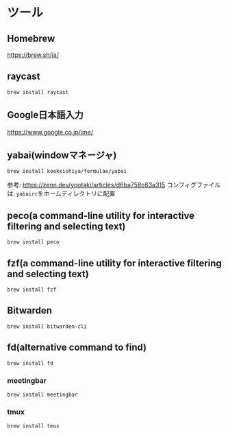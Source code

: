 # ツール

## Homebrew
https://brew.sh/ja/

## raycast
```
brew install raycast
```

## Google日本語入力
https://www.google.co.jp/ime/

## yabai(windowマネージャ)
```
brew install koekeishiya/formulae/yabai
```
参考: https://zenn.dev/yootaki/articles/d6ba758c63a315
コンフィグファイルは`.yabairc`をホームディレクトリに配置

## peco(a command-line utility for interactive filtering and selecting text)
```
brew install peco
```

## fzf(a command-line utility for interactive filtering and selecting text)
```
brew install fzf
```

## Bitwarden
```
brew install bitwarden-cli
```

## fd(alternative command to find)
```
brew install fd
```

### meetingbar
```
brew install meetingbar
```

### tmux
```
brew install tmux
```
